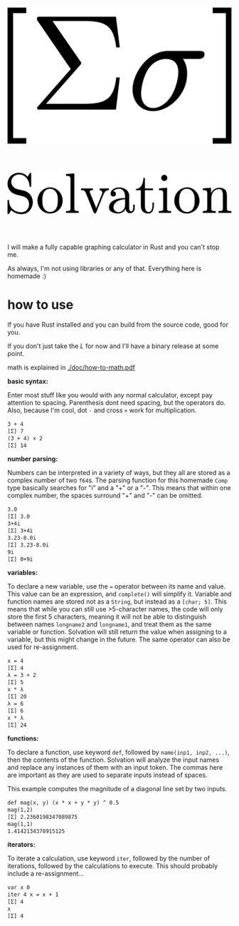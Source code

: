 <img src="./doc/sigma.png">

<br/><br/>

<img src="./doc/Solvation.png">

<br/><br/>

I will make a fully capable graphing calculator in Rust and you can't stop me.

As always, I'm not using libraries or any of that. Everything here is homemade :)

# **how to use**

If you have Rust installed and you can build from the source code, good for you.

If you don't just take the *L* for now and I'll have a binary release at some point.

math is explained in [./doc/how-to-math.pdf](./doc/how-to-math.pdf)

**basic syntax:**

Enter most stuff like you would with any normal calculator, except pay attention to spacing. 
Parenthesis dont need spacing, but the operators do. Also, because I'm cool, dot `·` and cross `×` work for multiplication.

```
3 + 4
[Σ] 7
(3 + 4) × 2
[Σ] 14
```

**number parsing:**

Numbers can be interpreted in a variety of ways, but they all are stored as a complex number of two `f64`s. The parsing function for this homemade `Comp` type basically searches for "i" and a "+" or a "-". This means that within one complex number, the spaces surround "+" and "-" can be omitted.

```
3.0
[Σ] 3.0
3+4i
[Σ] 3+4i
3.23-8.0i
[Σ] 3.23-8.0i
9i
[Σ] 0+9i
```

**variables:**

To declare a new variable, use the `=` operator between its name and value. This value can be an expression, and `complete()` will simplify it. Variable and function names are stored not as a `String`, but instead as a `[char; 5]`. This means that while you can still use >5-character names, the code will only store the first 5 characters, meaning it will not be able to distinguish between names `longname2` and `longname1`, and treat them as the same variable or function. Solvation will still return the value when assigning to a variable, but this might change in the future. The same operator can also be used for re-assignment.

```
x = 4
[Σ] 4
λ = 3 + 2
[Σ] 5
x * λ
[Σ] 20
λ = 6
[Σ] 6
x * λ
[Σ] 24
```

**functions:**

To declare a function, use keyword `def`, followed by `name(inp1, inp2, ...)`, then the contents of the function. Solvation will analyze the input names and replace any instances of them with an input token. The commas here are important as they are used to separate inputs instead of spaces.

This example computes the magnitude of a diagonal line set by two inputs.

```
def mag(x, y) (x * x + y * y) ^ 0.5
mag(1,2)
[Σ] 2.2360198347089875
mag(1,1)
1.4142134378915125
```

**iterators:**

To iterate a calculation, use keyword `iter`, followed by the number of iterations, followed by the calculations to execute. This should probably include a re-assignment...

```
var x 0
iter 4 x = x + 1
[Σ] 4
x
[Σ] 4
```